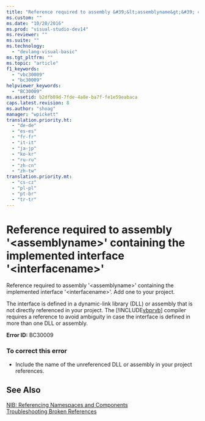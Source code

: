 ```yaml
---
title: "Reference required to assembly &#39;&lt;assemblyname&gt;&#39; containing the implemented interface &#39;&lt;interfacename&gt;&#39; | testtitle"
ms.custom: ""
ms.date: "10/20/2016"
ms.prod: "visual-studio-dev14"
ms.reviewer: ""
ms.suite: ""
ms.technology: 
  - "devlang-visual-basic"
ms.tgt_pltfrm: ""
ms.topic: "article"
f1_keywords: 
  - "vbc30009"
  - "bc30009"
helpviewer_keywords: 
  - "BC30009"
ms.assetid: b2dfb89d-7fde-4a8e-ba7f-fe1e59eabaca
caps.latest.revision: 8
ms.author: "shoag"
manager: "wpickett"
translation.priority.ht: 
  - "de-de"
  - "es-es"
  - "fr-fr"
  - "it-it"
  - "ja-jp"
  - "ko-kr"
  - "ru-ru"
  - "zh-cn"
  - "zh-tw"
translation.priority.mt: 
  - "cs-cz"
  - "pl-pl"
  - "pt-br"
  - "tr-tr"
---
```

# Reference required to assembly &#39;&lt;assemblyname&gt;&#39; containing the implemented interface &#39;&lt;interfacename&gt;&#39;
Reference required to assembly '\<assemblyname>' containing the implemented interface '\<interfacename>'. Add one to your project.  
  
 The interface is defined in a dynamic-link library (DLL) or assembly that is not directly referenced in your project. The [!INCLUDE[vbprvb](../code-quality/includes/vbprvb_md.md)] compiler requires a reference to avoid ambiguity in case the interface is defined in more than one DLL or assembly.  
  
 **Error ID:** BC30009  
  
### To correct this error  
  
-   Include the name of the unreferenced DLL or assembly in your project references.  
  
## See Also  
 [NIB: Referencing Namespaces and Components](http://msdn.microsoft.com/en-us/568fa759-796b-44cd-bf5e-1cf8de6e38fd)   
 [Troubleshooting Broken References](../ide/troubleshooting-broken-references.md)